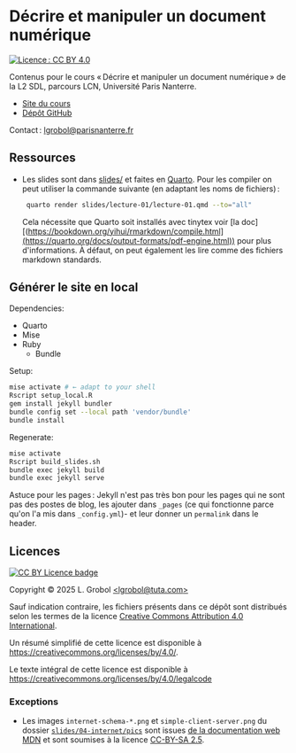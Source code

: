 <!-- LTeX: language=fr -->

Décrire et manipuler un document numérique 
===========================================

[![Licence : CC BY 4.0](https://licensebuttons.net/l/by/4.0/80x15.png)](https://creativecommons.org/licenses/by/4.0/)

Contenus pour le cours « Décrire et manipuler un document numérique » de la L2 SDL, parcours LCN,
Université Paris Nanterre.


- [Site du cours](https://loicgrobol.github.io/document-numerique/)
- [Dépôt GitHub](https://github.com/LoicGrobol/document-numerique)

Contact : [<lgrobol@parisnanterre.fr>](mailto:loic.grobol@parisnanterre.fr)

## Ressources

- Les slides sont dans [slides/](slides) et faites en
  [Quarto](https://quarto.org/). Pour les compiler on peut utiliser la commande
  suivante (en adaptant les noms de fichiers) :

  ```bash
   quarto render slides/lecture-01/lecture-01.qmd --to="all"
   ```

  Cela nécessite que Quarto soit installés avec tinytex voir [la
  doc][(https://bookdown.org/yihui/rmarkdown/compile.html](https://quarto.org/docs/output-formats/pdf-engine.html))
  pour plus d'informations. À défaut, on peut également les lire comme des fichiers markdown
  standards.

## Générer le site en local

Dependencies:

- Quarto
- Mise
- Ruby
  - Bundle

Setup:

```bash
mise activate # ← adapt to your shell
Rscript setup_local.R
gem install jekyll bundler
bundle config set --local path 'vendor/bundle'
bundle install
```

Regenerate:

```bash
mise activate
Rscript build_slides.sh
bundle exec jekyll build
bundle exec jekyll serve
```

Astuce pour les pages : Jekyll n'est pas très bon pour les pages qui ne sont pas des postes de blog,
les ajouter dans `_pages` (ce qui fonctionne parce qu'on l'a mis dans `_config.yml`)- et leur donner
un `permalink` dans le header.

## Licences

[![CC BY Licence badge](https://i.creativecommons.org/l/by/4.0/88x31.png)](http://creativecommons.org/licenses/by/4.0/)


Copyright © 2025 L. Grobol [\<lgrobol@tuta.com\>](mailto:lgrobol@tuta.com)

Sauf indication contraire, les fichiers présents dans ce dépôt sont distribués selon les termes de
la licence [Creative Commons Attribution 4.0
International](https://creativecommons.org/licenses/by/4.0/).

Un résumé simplifié de cette licence est disponible à <https://creativecommons.org/licenses/by/4.0/>.

Le texte intégral de cette licence est disponible à
<https://creativecommons.org/licenses/by/4.0/legalcode>

### Exceptions

- Les images `internet-schema-*.png` et `simple-client-server.png` du dossier
  [`slides/04-internet/pics`](slides/04-internet/pics) sont issues [de la documentation web
  MDN](https://github.com/mdn/content) et sont soumises à la licence [CC-BY-SA
  2.5](https://creativecommons.org/licenses/by-sa/2.5/).

